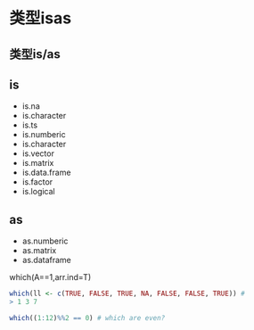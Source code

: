 # 类型isas

## 类型is/as

## is

* is.na
* is.character
* is.ts
* is.numberic
* is.character
* is.vector
* is.matrix
* is.data.frame
* is.factor
* is.logical

## as

* as.numberic
* as.matrix
* as.dataframe

which\(A==1,arr.ind=T\)

```r
which(ll <- c(TRUE, FALSE, TRUE, NA, FALSE, FALSE, TRUE)) #
> 1 3 7

which((1:12)%%2 == 0) # which are even?
```

